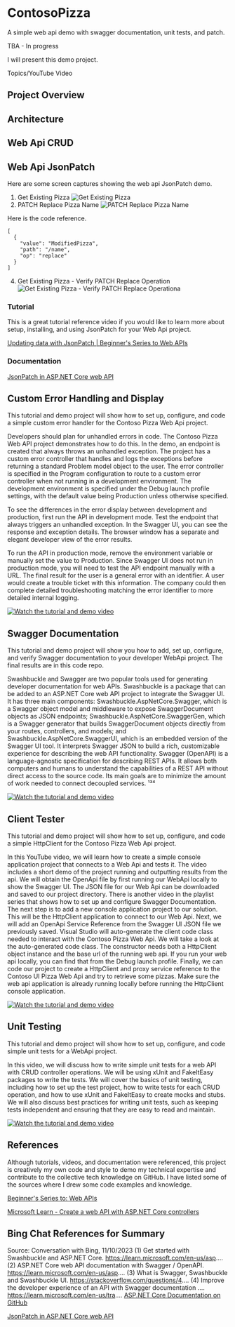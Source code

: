 # ContosoPizza
A simple web api demo with swagger documentation, unit tests, and patch.

TBA - In progress

I will present this demo project.

Topics/YouTube Video
## Project Overview
## Architecture
## Web Api CRUD
## Web Api JsonPatch

Here are some screen captures showing the web api JsonPatch demo. 

1. Get Existing Pizza
![Get Existing Pizza](/images/JsonPatch/Step1GetExistingPizza.jpg)
2. PATCH Replace Pizza Name
![PATCH Replace Pizza Name](/images/JsonPatch/Step2PatchReplaceName.jpg)

Here is the code reference.
```
[
  {
    "value": "ModifiedPizza",
    "path": "/name",
    "op": "replace"
  }
]
```

4. Get Existing Pizza - Verify PATCH Replace Operation
![Get Existing Pizza - Verify PATCH Replace Operationa](/images/JsonPatch/Step3GetExistingPizzaVerifyPatchOperation.jpg)

### Tutorial

This is a great tutorial reference video if you would like to learn more about setup, installing, and using JsonPatch for your Web Api project.

[Updating data with JsonPatch | Beginner's Series to Web APIs](https://learn.microsoft.com/en-us/shows/beginners-series-to-web-apis/updating-data-with-jsonpatch-13-of-18--beginners-series-to-web-apis)

### Documentation

[JsonPatch in ASP.NET Core web API](https://learn.microsoft.com/en-us/aspnet/core/web-api/jsonpatch?view=aspnetcore-7.0&WT.mc_id=beginwebapis-c9-cephilli)

## Custom Error Handling and Display

This tutorial and demo project will show how to set up, configure, and code a simple custom error handler for the Contoso Pizza Web Api project.

Developers should plan for unhandled errors in code. The Contoso Pizza Web API project demonstrates how to do this. In the demo, an endpoint is created that always throws an unhandled exception. The project has a custom error controller that handles and logs the exceptions before returning a standard Problem model object to the user. The error controller is specified in the Program configuration to route to a custom error controller when not running in a development environment. The development environment is specified under the Debug launch profile settings, with the default value being Production unless otherwise specified. 

To see the differences in the error display between development and production, first run the API in development mode. Test the endpoint that always triggers an unhandled exception. In the Swagger UI, you can see the response and exception details. The browser window has a separate and elegant developer view of the error results. 

To run the API in production mode, remove the environment variable or manually set the value to Production. Since Swagger UI does not run in production mode, you will need to test the API endpoint manually with a URL. The final result for the user is a general error with an identifier. A user would create a trouble ticket with this information. The company could then complete detailed troubleshooting matching the error identifier to more detailed internal logging.

[![Watch the tutorial and demo video](/images/CustomErrorHandlingTitle.jpg)](https://www.youtube.com/watch?v=1bSpwN5EHyI "Custom Error Handling Tutorial and Demo")

## Swagger Documentation

This tutorial and demo project will show you how to add, set up, configure, and verify Swagger documentation to your developer WebApi project. The final results are in this code repo. 

Swashbuckle and Swagger are two popular tools used for generating developer documentation for web APIs. Swashbuckle is a package that can be added to an ASP.NET Core web API project to integrate the Swagger UI. It has three main components: Swashbuckle.AspNetCore.Swagger, which is a Swagger object model and middleware to expose SwaggerDocument objects as JSON endpoints; Swashbuckle.AspNetCore.SwaggerGen, which is a Swagger generator that builds SwaggerDocument objects directly from your routes, controllers, and models; and Swashbuckle.AspNetCore.SwaggerUI, which is an embedded version of the Swagger UI tool. It interprets Swagger JSON to build a rich, customizable experience for describing the web API functionality. Swagger (OpenAPI) is a language-agnostic specification for describing REST APIs. It allows both computers and humans to understand the capabilities of a REST API without direct access to the source code. Its main goals are to minimize the amount of work needed to connect decoupled services. ¹³⁴

[![Watch the tutorial and demo video](/images/SwaggerDocumentationTutorialTitle.jpg)](https://www.youtube.com/watch?v=23VY2JxWEAA "Swagger Documentation Tutorial and Demo")

## Client Tester

This tutorial and demo project will show how to set up, configure, and code a simple HttpClient for the Contoso Pizza Web Api project.

In this YouTube video, we will learn how to create a simple console application project that connects to a Web Api and tests it. The video includes a short demo of the project running and outputting results from the api. We will obtain the OpenApi file by first running our WebApi locally to show the Swagger UI. The JSON file for our Web Api can be downloaded and saved to our project directory. There is another video in the playlist series that shows how to set up and configure Swagger Documentation. The next step is to add a new console application project to our solution. This will be the HttpClient application to connect to our Web Api. Next, we will add an OpenApi Service Reference from the Swagger UI JSON file we previously saved. Visual Studio will auto-generate the client code class needed to interact with the Contoso Pizza Web Api. We will take a look at the auto-generated code class. The constructor needs both a HttpClient object instance and the base url of the running web api. If you run your web api locally, you can find that from the Debug launch profile. Finally, we can code our project to create a HttpClient and proxy service reference to the Contoso UI Pizza Web Api and try to retrieve some pizzas. Make sure the web api application is already running locally before running the HttpClient console application.

[![Watch the tutorial and demo video](/images/HttpClientTitle.jpg)](https://www.youtube.com/watch?v=bpcxD_PZ5cU "HttpClient for Web Api Tutorial and Demo")

## Unit Testing

This tutorial and demo project will show how to set up, configure, and code simple unit tests for a WebApi project.

In this video, we will discuss how to write simple unit tests for a web API with CRUD controller operations. We will be using xUnit and FakeItEasy packages to write the tests. We will cover the basics of unit testing, including how to set up the test project, how to write tests for each CRUD operation, and how to use xUnit and FakeItEasy to create mocks and stubs. We will also discuss best practices for writing unit tests, such as keeping tests independent and ensuring that they are easy to read and maintain.

[![Watch the tutorial and demo video](/images/UnitTestsTitle.jpg)](https://www.youtube.com/watch?v=EIn-eRWm8AM "Simple Unit Tests Tutorial and Demo")

## References
Although tutorials, videos, and documentation were referenced, this project is creatively my own code and style to demo my technical expertise and contribute to the collective tech knowledge on GitHub. I have listed some of the sources where I drew some code examples and knowledge. 

[Beginner's Series to: Web APIs](https://learn.microsoft.com/en-us/shows/beginners-series-to-web-apis/)

[Microsoft Learn - Create a web API with ASP.NET Core controllers](https://learn.microsoft.com/en-us/training/modules/build-web-api-aspnet-core/)

## Bing Chat References for Summary

Source: Conversation with Bing, 11/10/2023
(1) Get started with Swashbuckle and ASP.NET Core. https://learn.microsoft.com/en-us/asp....
(2) ASP.NET Core web API documentation with Swagger / OpenAPI. https://learn.microsoft.com/en-us/asp....
(3) What is Swagger, Swashbuckle and Swashbuckle UI. https://stackoverflow.com/questions/4....
(4) Improve the developer experience of an API with Swagger documentation .... https://learn.microsoft.com/en-us/tra....
[ASP.NET Core Documentation on GitHub](https://github.com/dotnet/AspNetCore.Docs)

[JsonPatch in ASP.NET Core web API](https://learn.microsoft.com/en-us/aspnet/core/web-api/jsonpatch?view=aspnetcore-7.0&WT.mc_id=beginwebapis-c9-cephilli)


